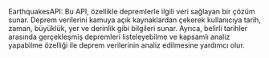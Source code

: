 EarthquakesAPI: Bu API, özellikle depremlerle ilgili veri sağlayan bir çözüm sunar. Deprem verilerini kamuya açık kaynaklardan çekerek kullanıcıya tarih, zaman, büyüklük, yer ve derinlik gibi bilgileri sunar. Ayrıca, belirli tarihler arasında gerçekleşmiş depremleri listeleyebilme ve kapsamlı analiz yapabilme özelliği ile deprem verilerinin analiz edilmesine yardımcı olur.
